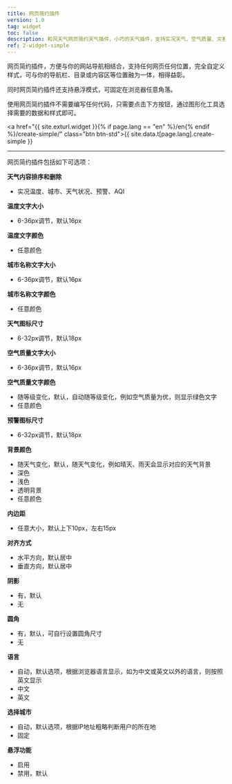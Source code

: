 ```yaml
---
title: 网页简约插件
version: 1.0
tag: widget
toc: false
description: 和风天气网页简约天气插件，小巧的天气插件，支持实况天气、空气质量、灾害预警等天气内容。适用于任何网页任何位置，自定义样式，可与你的导航栏、目录或内容区等位置融为一体。
ref: 2-widget-simple
---
```


网页简约插件，方便与你的网站导航相结合，支持任何网页任何位置，完全自定义样式，可与你的导航栏、目录或内容区等位置融为一体，相得益彰。

同时网页简约插件还支持悬浮模式，可固定在浏览器任意角落。

使用网页简约插件不需要编写任何代码，只需要点击下方按钮，通过图形化工具选择需要的数据和样式即可。

<a href="{{ site.exturl.widget }}{% if page.lang == "en" %}/en{% endif %}/create-simple/" class="btn btn-std">{{ site.data.t[page.lang].create-simple }}</a>

----

网页简约插件包括如下可选项：

**天气内容排序和删除**

- 实况温度、城市、天气状况、预警、AQI

**温度文字大小**

- 6-36px调节，默认16px

**温度文字颜色**

- 任意颜色

**城市名称文字大小**

- 6-36px调节，默认16px

**城市名称文字颜色**

- 任意颜色

**天气图标尺寸**

- 6-32px调节，默认18px

**空气质量文字大小**
- 6-36px调节，默认16px
  
**空气质量文字颜色**
- 随等级变化，默认，自动随等级变化，例如空气质量为优，则显示绿色文字
- 任意颜色

**预警图标尺寸**
- 6-32px调节，默认18px

**背景颜色**
- 随天气变化，默认，随天气变化，例如晴天、雨天会显示对应的天气背景
- 深色
- 浅色
- 透明背景
- 任意颜色

**内边距**
- 任意大小，默认上下10px，左右15px

**对齐方式**
- 水平方向，默认居中
- 垂直方向，默认居中

**阴影**
- 有，默认
- 无

**圆角**
- 有，默认，可自行设置圆角尺寸
- 无
  
**语言**

- 自动，默认选项，根据浏览器语言显示，如为中文或英文以外的语言，则按照英文显示
- 中文
- 英文

**选择城市**

- 自动，默认选项，根据IP地址粗略判断用户的所在地 
- 固定

**悬浮功能**
- 启用
- 禁用，默认
